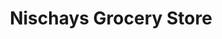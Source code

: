 ---
title: "Nischays Grocery Store"
url: /taita-lower-hutt/nischays-grocery-store/
shop: greengrocer
---